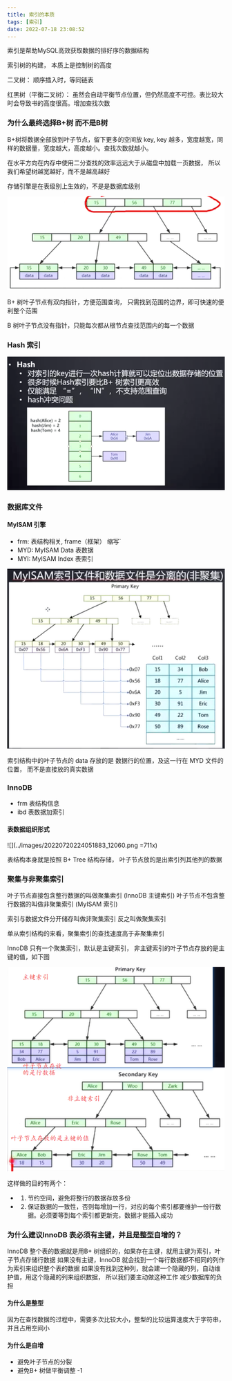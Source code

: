 ```yaml
---
title: 索引的本质
tags: [索引]
date: 2022-07-18 23:08:52
---
```


索引是帮助MySQL高效获取数据的排好序的数据结构

索引树的构建， 本质上是控制树的高度

二叉树： 顺序插入时，等同链表

红黑树（平衡二叉树）： 虽然会自动平衡节点位置，但仍然高度不可控。表比较大时会导致书的高度很高。增加查找次数

### 为什么最终选择B+树  而不是B树

B+树将数据全部放到叶子节点，留下更多的空间放 key, key 越多，宽度越宽，同样的数据量，宽度越大，高度越小。查找次数就越小。

在水平方向在内存中使用二分查找的效率远远大于从磁盘中加载一页数据， 所以我们希望树越宽越好，而不是越高越好


存储引擎是在表级别上生效的，不是是数据库级别

![](../images/20220721230942096_12836.png)

B+ 树叶子节点有双向指针，方便范围查询， 只需找到范围的边界，即可快速的便利整个范围

B 树叶子节点没有指针，只能每次都从根节点查找范围内的每一个数据

### Hash 索引
![](../images/20220721231419651_29071.png)


### 数据库文件

#### MyISAM 引擎

- frm:  表结构相关, frame（框架） 缩写`
- MYD: MyISAM Data 表数据
- MYI: MyISAM Index 表索引

![](../images/20220720223538659_2601.png)


索引结构中的叶子节点的 data 存放的是 数据行的位置，及这一行在 MYD 文件的位置， 而不是直接放的真实数据



### InnoDB

- frm 表结构信息
- ibd 表数据加索引
#### 表数据组织形式
![](../images/20220720224051883_12060.png =711x)


表结构本身就是按照 B+ Tree 结构存储， 叶子节点放的是出索引列其他列的数据



### 聚集与非聚集索引

叶子节点直接包含整行数据的叫做聚集索引 (InnoDB 主键索引)
叶子节点不包含整行数据的叫做非聚集索引 (MyISAM 索引)

索引与数据文件分开储存叫做非聚集索引 反之叫做聚集索引

单从索引结构的来看，聚集索引的查找速度高于非聚集索引

InnoDB 只有一个聚集索引，默认是主键索引， 非主键索引的叶子节点存放的是主键的值，如下图

![](../images/20220721232641610_2470.png)

这样做的目的有两个：
- 1. 节约空间，避免将整行的数据存放多份
- 2. 保证数据的一致性，否则每增加一行，对应的每个索引都要维护一份行数据。必须要等到每个索引都更新完，数据才能插入成功

### 为什么建议InnoDB 表必须有主键，并且是整型自增的？

InnoDB 整个表的数据就是用B+ 树组织的，如果存在主键，就用主键为索引，叶子节点存储行数据
如果没有主键，InnoDB 就会找到一个每行数据都不相同的列作为索引来组织整个表的数据
如果没有找到这种列，就会建一个隐藏的列，自动维护值，用这个隐藏的列来组织数据， 
所以我们要主动做这种工作 减少数据库的负担


#### 为什么是整型

因为在查找数据的过程中，需要多次比较大小，整型的比较运算速度大于字符串， 并且占用空间小    

#### 为什么是自增
- 避免叶子节点的分裂
- 避免B+ 树做平衡调整
-1